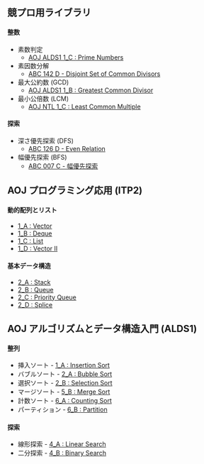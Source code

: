 ## 競プロ用ライブラリ

#### 整数
- 素数判定
    - [AOJ ALDS1 1_C : Prime Numbers](https://github.com/BEN2suzuka/proconlib/blob/master/AOJ_ALDS1/alds1_1c.cpp)
- 素因数分解
    - [ABC 142 D - Disjoint Set of Common Divisors](https://github.com/BEN2suzuka/proconlib/blob/master/AtCoder/abc142d.cpp)
- 最大公約数 (GCD)
    - [AOJ ALDS1 1_B : Greatest Common Divisor](https://github.com/BEN2suzuka/proconlib/blob/master/AOJ_ALDS1/alds1_1b.cpp)
- 最小公倍数 (LCM)
    - [AOJ NTL 1_C : Least Common Multiple](https://github.com/BEN2suzuka/proconlib/blob/master/AOJ_NTL/ntl_1c.cpp)

#### 探索
- 深さ優先探索 (DFS)
    - [ABC 126 D - Even Relation](https://github.com/BEN2suzuka/proconlib/blob/master/AtCoder/abc126d.cpp)
- 幅優先探索 (BFS)
    - [ABC 007 C - 幅優先探索](https://github.com/BEN2suzuka/proconlib/blob/master/AtCoder/abc007c.cpp)

## AOJ プログラミング応用 (ITP2)

#### 動的配列とリスト
- [1_A : Vector](https://github.com/BEN2suzuka/proconlib/blob/master/AOJ_ITP2/itp2_1a.cpp)
- [1_B : Deque](https://github.com/BEN2suzuka/proconlib/blob/master/AOJ_ITP2/itp2_1b.cpp)
- [1_C : List](https://github.com/BEN2suzuka/proconlib/blob/master/AOJ_ITP2/itp2_1c.cpp)
- [1_D : Vector II](https://github.com/BEN2suzuka/proconlib/blob/master/AOJ_ITP2/itp2_1d.cpp)

#### 基本データ構造
- [2_A : Stack](https://github.com/BEN2suzuka/proconlib/blob/master/AOJ_ITP2/itp2_2a.cpp)
- [2_B : Queue](https://github.com/BEN2suzuka/proconlib/blob/master/AOJ_ITP2/itp2_2b.cpp)
- [2_C : Priority Queue](https://github.com/BEN2suzuka/proconlib/blob/master/AOJ_ITP2/itp2_2c.cpp)
- [2_D : Splice](https://github.com/BEN2suzuka/proconlib/blob/master/AOJ_ITP2/itp2_2d.cpp)

## AOJ アルゴリズムとデータ構造入門 (ALDS1)

#### 整列
- 挿入ソート - [1_A : Insertion Sort](https://github.com/BEN2suzuka/proconlib/blob/master/AOJ_ALDS1/alds1_1a.cpp)
- バブルソート - [2_A : Bubble Sort](https://github.com/BEN2suzuka/proconlib/blob/master/AOJ_ALDS1/alds1_2a.cpp)
- 選択ソート - [2_B : Selection Sort](https://github.com/BEN2suzuka/proconlib/blob/master/AOJ_ALDS1/alds1_2b.cpp)
- マージソート - [5_B : Merge Sort](https://github.com/BEN2suzuka/proconlib/blob/master/AOJ_ALDS1/alds1_5b.cpp)
- 計数ソート - [6_A : Counting Sort](https://github.com/BEN2suzuka/proconlib/blob/master/AOJ_ALDS1/alds1_6a.cpp)
- パーティション - [6_B : Partition](https://github.com/BEN2suzuka/proconlib/blob/master/AOJ_ALDS1/alds1_6b.cpp)

#### 探索
- 線形探索 - [4_A : Linear Search](https://github.com/BEN2suzuka/proconlib/blob/master/AOJ_ALDS1/alds1_4a.cpp)
- 二分探索 - [4_B : Binary Search](https://github.com/BEN2suzuka/proconlib/blob/master/AOJ_ALDS1/alds1_4b.cpp)